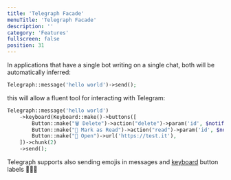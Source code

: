 ```yaml
---
title: 'Telegraph Facade'
menuTitle: 'Telegraph Facade'
description: ''
category: 'Features'
fullscreen: false 
position: 31
---
```



In applications that have a single bot writing on a single chat, both will be automatically inferred:

```php
Telegraph::message('hello world')->send();
```

this will allow a fluent tool for interacting with Telegram:

```php
Telegraph::message('hello world')
    ->keyboard(Keyboard::make()->buttons([
        Button::make("🗑️ Delete")->action("delete")->param('id', $notification->id),  
        Button::make("📖 Mark as Read")->action("read")->param('id', $notification->id),  
        Button::make("👀 Open")->url('https://test.it'),  
    ])->chunk(2)
    ->send();
```

<alert type="info">Telegraph supports also sending emojis in messages and [keyboard](features/keyboards) button labels 🚀🚀🚀</alert>

